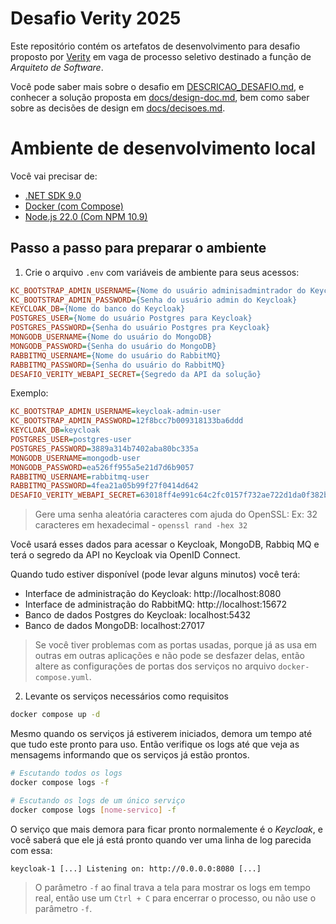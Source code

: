 # Desafio Verity 2025

Este repositório contém os artefatos de desenvolvimento para desafio proposto
por [Verity](https://www.verity.com.br) em vaga de processo seletivo destinado
a função de _Arquiteto de Software_.

Você pode saber mais sobre o desafio em [DESCRICAO_DESAFIO.md](DESCRICAO_DESAFIO.md),
e conhecer a solução proposta em [docs/design-doc.md](docs/design-doc.md), bem
como saber sobre as decisões de design em [docs/decisoes.md](docs/decisoes.md).

# Ambiente de desenvolvimento local

Você vai precisar de:

- [.NET SDK 9.0](https://dotnet.microsoft.com/pt-br/download/dotnet/9.0)
- [Docker (com Compose)](https://docs.docker.com/compose/)
- [Node.js 22.0 (Com NPM 10.9)](https://nodejs.org/pt)

## Passo a passo para preparar o ambiente

1) Crie o arquivo `.env` com variáveis de ambiente para seus acessos:
```ini
KC_BOOTSTRAP_ADMIN_USERNAME={Nome do usuário adminisadmintrador do Keycloak}
KC_BOOTSTRAP_ADMIN_PASSWORD={Senha do usuário admin do Keycloak}
KEYCLOAK_DB={Nome do banco do Keycloak}
POSTGRES_USER={Nome do usuário Postgres para Keycloak}
POSTGRES_PASSWORD={Senha do usuário Postgres pra Keycloak}
MONGODB_USERNAME={Nome do usuário do MongoDB}
MONGODB_PASSWORD={Senha do usuário do MongoDB}
RABBITMQ_USERNAME={Nome do usuário do RabbitMQ}
RABBITMQ_PASSWORD={Senha do usuário do RabbitMQ}
DESAFIO_VERITY_WEBAPI_SECRET={Segredo da API da solução}
```

Exemplo:
```ini
KC_BOOTSTRAP_ADMIN_USERNAME=keycloak-admin-user
KC_BOOTSTRAP_ADMIN_PASSWORD=12f8bcc7b009318133ba6ddd
KEYCLOAK_DB=keycloak
POSTGRES_USER=postgres-user
POSTGRES_PASSWORD=3889a314b7402aba80bc335a
MONGODB_USERNAME=mongodb-user
MONGODB_PASSWORD=ea526ff955a5e21d7d6b9057
RABBITMQ_USERNAME=rabbitmq-user
RABBITMQ_PASSWORD=4fea21a05b99f27f0414d642
DESAFIO_VERITY_WEBAPI_SECRET=63018ff4e991c64c2fc0157f732ae722d1da0f382bf6acea
```

> Gere uma senha aleatória caracteres com ajuda do OpenSSL: 
> Ex: 32 caracteres em hexadecimal - `openssl rand -hex 32`

Você usará esses dados para acessar o Keycloak, MongoDB, Rabbiq MQ e terá o
segredo da API no Keycloak via OpenID Connect.

Quando tudo estiver disponível (pode levar alguns minutos) você terá:

- Interface de administração do Keycloak: http://localhost:8080
- Interface de administração do RabbitMQ: http://localhost:15672
- Banco de dados Postgres do Keycloak: localhost:5432
- Banco de dados MongoDB: localhost:27017

> Se você tiver problemas com as portas usadas, porque já as usa em outras
> em outras aplicações e não pode se desfazer delas, então altere as configurações
> de portas dos serviços no arquivo `docker-compose.yuml`.

2) Levante os serviços necessários como requisitos
```sh
docker compose up -d
```

Mesmo quando os serviços já estiverem iniciados, demora um tempo até que tudo
este pronto para uso. Então verifique os logs até que veja as mensagems informando
que os serviços já estão prontos.

```sh
# Escutando todos os logs
docker compose logs -f

# Escutando os logs de um único serviço
docker compose logs [nome-servico] -f
```

O serviço que mais demora para ficar pronto normalemente é o _Keycloak_, e você
saberá que ele já está pronto quando ver uma linha de log parecida com essa:

```log
keycloak-1 [...] Listening on: http://0.0.0.0:8080 [...]
```

> O parâmetro `-f` ao final trava a tela para mostrar os logs em tempo real,
> então use um `Ctrl + C` para encerrar o processo, ou não use o parâmetro `-f`.
